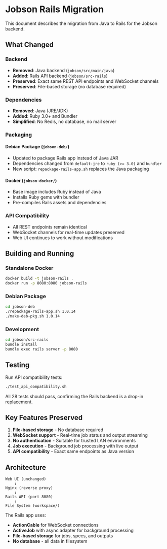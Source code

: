# Jobson Rails Migration

This document describes the migration from Java to Rails for the Jobson backend.

## What Changed

### Backend
- **Removed**: Java backend (`jobson/src/main/java`)
- **Added**: Rails API backend (`jobson/src-rails`)
- **Preserved**: Exact same REST API endpoints and WebSocket channels
- **Preserved**: File-based storage (no database required)

### Dependencies
- **Removed**: Java (JRE/JDK)
- **Added**: Ruby 3.0+ and Bundler
- **Simplified**: No Redis, no database, no mail server

### Packaging

#### Debian Package (`jobson-deb/`)
- Updated to package Rails app instead of Java JAR
- Dependencies changed from `default-jre` to `ruby (>= 3.0)` and `bundler`
- New script: `repackage-rails-app.sh` replaces the Java packaging

#### Docker (`jobson-docker/`)
- Base image includes Ruby instead of Java
- Installs Ruby gems with bundler
- Pre-compiles Rails assets and dependencies

### API Compatibility
- All REST endpoints remain identical
- WebSocket channels for real-time updates preserved
- Web UI continues to work without modifications

## Building and Running

### Standalone Docker
```bash
docker build -t jobson-rails .
docker run -p 8080:8080 jobson-rails
```

### Debian Package
```bash
cd jobson-deb
./repackage-rails-app.sh 1.0.14
./make-deb-pkg.sh 1.0.14
```

### Development
```bash
cd jobson/src-rails
bundle install
bundle exec rails server -p 8080
```

## Testing

Run API compatibility tests:
```bash
./test_api_compatibility.sh
```

All 28 tests should pass, confirming the Rails backend is a drop-in replacement.

## Key Features Preserved

1. **File-based storage** - No database required
2. **WebSocket support** - Real-time job status and output streaming
3. **No authentication** - Suitable for trusted LAN environments
4. **Job execution** - Background job processing with live output
5. **API compatibility** - Exact same endpoints as Java version

## Architecture

```
Web UI (unchanged) 
    ↓
Nginx (reverse proxy)
    ↓
Rails API (port 8080)
    ↓
File System (workspace/)
```

The Rails app uses:
- **ActionCable** for WebSocket connections
- **ActiveJob** with async adapter for background processing
- **File-based storage** for jobs, specs, and outputs
- **No database** - all data in filesystem